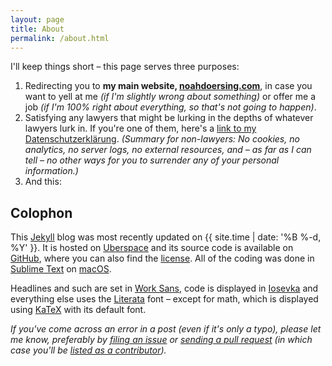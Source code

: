 ```yaml
---
layout: page
title: About
permalink: /about.html
---
```


I'll keep things short – this page serves three purposes:

1. Redirecting you to **my main website, [noahdoersing.com](https://noahdoersing.com)**, in case you want to yell at me *(if I'm slightly wrong about something)* or offer me a job *(if I'm 100% right about everything, so that's not going to happen)*.
2. Satisfying any lawyers that might be lurking in the depths of whatever lawyers lurk in. If you're one of them, here's a [link to my Datenschutzerklärung](https://noahdoersing.com/datenschutz.html). *(Summary for non-lawyers: No cookies, no analytics, no server logs, no external resources, and – as far as I can tell – no other ways for you to surrender any of your personal information.)*
3. And this:


## Colophon

This [Jekyll](https://jekyllrb.com) blog was most recently updated on {{ site.time | date: '%B %-d, %Y' }}. It is hosted on [Uberspace](https://uberspace.de) and its source code is available on [GitHub](https://github.com/doersino/excessivelyadequate.com), where you can also find the [license](https://github.com/doersino/excessivelyadequate.com#license). All of the coding was done in [Sublime Text](https://www.sublimetext.com) on [macOS](https://www.apple.com/macos/).

Headlines and such are set in [Work Sans](https://github.com/weiweihuanghuang/Work-Sans), code is displayed in [Iosevka](https://github.com/be5invis/Iosevka/releases) and everything else uses the [Literata](https://github.com/googlefonts/literata) font – except for math, which is displayed using [KaTeX](https://katex.org) with its default font.

*If you've come across an error in a post (even if it's only a typo), please let me know, preferably by [filing an issue](https://github.com/doersino/excessivelyadequate.com/issues/new) or [sending a pull request](https://github.com/doersino/excessivelyadequate.com) (in which case you'll be [listed as a contributor](https://github.com/doersino/excessivelyadequate.com/graphs/contributors)).*
